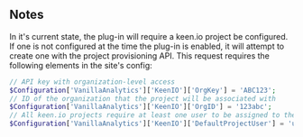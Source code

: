 ## Notes

In it's current state, the plug-in will require a keen.io project be configured.  If one is not configured at the time the plug-in is enabled, it will attempt to create one with the project provisioning API.  This request requires the following elements in the site's config:

```php
// API key with organization-level access
$Configuration['VanillaAnalytics']['KeenIO']['OrgKey'] = 'ABC123';
// ID of the organization that the project will be associated with
$Configuration['VanillaAnalytics']['KeenIO']['OrgID'] = '123abc';
// All keen.io projects require at least one user to be assigned to them. This is the e-mail address of that user.
$Configuration['VanillaAnalytics']['KeenIO']['DefaultProjectUser'] = 'user@host.net';
```
